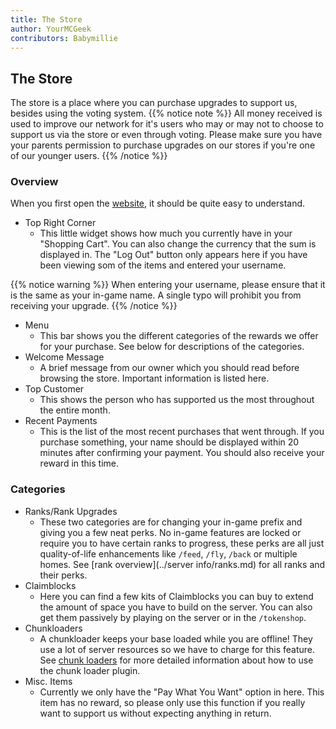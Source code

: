 ```yaml
---
title: The Store
author: YourMCGeek
contributors: Babymillie
---
```


## The Store
The store is a place where you can purchase upgrades to support us, besides using the voting system. 
{{% notice note %}}
All money received is used to improve our network for it's users who may or may not to choose to support us via the store or even through voting. Please make sure you have your parents permission to purchase upgrades on our stores if you're one of our younger users.
{{% /notice %}}

### Overview
When you first open the [website](https://shop.shadownode.ca), it should be quite easy to understand.

- Top Right Corner
    - This little widget shows how much you currently have in your "Shopping Cart". You can also change the currency that the sum is displayed in.  The "Log Out" button only appears here if you have been viewing som of the items and entered your username.
    
{{% notice warning %}}
When entering your username, please ensure that it is the same as your in-game name. A single typo will prohibit you from receiving your upgrade.
{{% /notice %}}
- Menu
    - This bar shows you the different categories of the rewards we offer for your purchase. See below for descriptions of the categories. 
- Welcome Message
    - A brief message from our owner which you should read before browsing the store. Important information is listed here.
- Top Customer 
    - This shows the person who has supported us the most throughout the entire month.
- Recent Payments
    - This is the list of the most recent purchases that went through. If you purchase something, your name should be displayed within 20 minutes after confirming your payment. You should also receive your reward in this time. 

### Categories

- Ranks/Rank Upgrades
    - These two categories are for changing your in-game prefix and giving you a few neat perks. No in-game features are locked or require you to have certain ranks to progress, these perks are all just quality-of-life enhancements like ```/feed```, ``/fly``, ``/back`` or multiple homes. See [rank overview](../server info/ranks.md) for all ranks and their perks.
- Claimblocks
    - Here you can find a few kits of Claimblocks you can buy to extend the amount of space you have to build on the server. You can also get them passively by playing on the server or in the ``/tokenshop``.
- Chunkloaders
    - A chunkloader keeps your base loaded while you are offline! They use a lot of server resources so we have to charge for this feature. See [chunk loaders](#chunk-loaders) for more detailed information about how to use the chunk loader plugin.
- Misc. Items
    - Currently we only have the "Pay What You Want" option in here. This item has no reward, so please only use this function if you really want to support us without expecting anything in return.
    